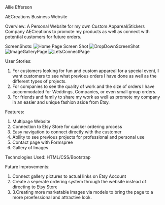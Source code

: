 Allie Efferson

AECreations Business Website

Overview:
A Personal Website for my own Custom Appareal/Stickers Company AECreations to promote my products as well as connect with potential customers for future orders. 

ScreenShots:
![Home Page Screen Shot](https://github.com/user-attachments/assets/6dcf88dc-649a-4ea6-8073-8f58e6dfa91a)
![DropDownScreenShot](https://github.com/user-attachments/assets/84dfd580-3149-46c0-adeb-3bdb081704c1)
![ImageGalleryPage](https://github.com/user-attachments/assets/7a4f386a-9153-4a53-9460-17b2500aa189)
![LetsConnectPage](https://github.com/user-attachments/assets/a87dc181-14ce-4e4b-a70d-4c837aa3aba5)

User Stories:
1. For customers looking for fun and custom appareal for a special event, I want customers to see what previous orders I have done as well as the different types of projects.
2. For companies to see the quality of work and the size of orders I have accommodated for Weddings, Companies, or even small group orders.
3. For friends and family to share my work as well as promote my company in an easier and unique fashion aside from Etsy.

Features:
1. Multipage Website
2. Connection to Etsy Store for quicker ordering process
3. Easy navigation to connect directly with the customer
4. Ability to see previous projects for professional and personal use
5. Contact page with Formspree
6. Gallery of Images

Technologies Used:
HTML/CSS/Bootstrap

Future Improvements:
1. Connect gallery pictures to actual links on Etsy Account
2. Create a seperate ordering system through the website instead of directing to Etsy Store
3. 3.Creating more marketable Images via models to bring the page to a more proefessional and attractive look.


